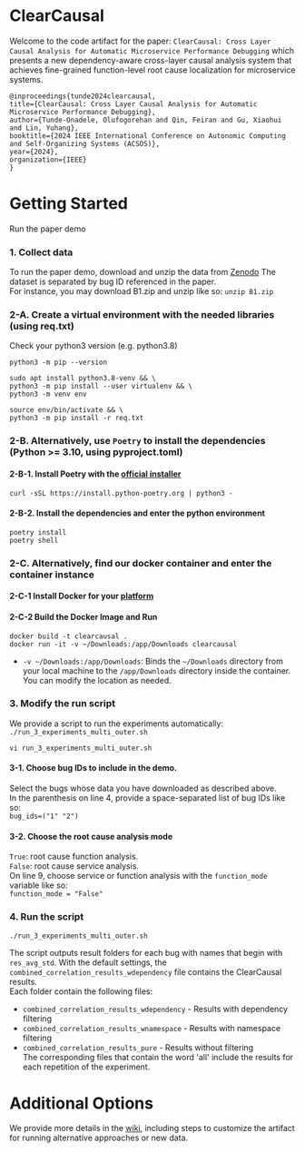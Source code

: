 # ClearCausal
Welcome to the code artifact for the paper: `ClearCausal: Cross Layer Causal Analysis for Automatic Microservice Performance Debugging` which presents a new dependency-aware cross-layer causal analysis system that achieves fine-grained function-level root cause localization for microservice systems.

	@inproceedings{tunde2024clearcausal,
	title={ClearCausal: Cross Layer Causal Analysis for Automatic Microservice Performance Debugging},
	author={Tunde-Onadele, Olufogorehan and Qin, Feiran and Gu, Xiaohui and Lin, Yuhang},
	booktitle={2024 IEEE International Conference on Autonomic Computing and Self-Organizing Systems (ACSOS)},
	year={2024},
	organization={IEEE}
	}

# Getting Started
Run the paper demo
### 1. Collect data
To run the paper demo, download and unzip the data from [Zenodo](https://zenodo.org/uploads/12602272?token=eyJhbGciOiJIUzUxMiJ9.eyJpZCI6IjgxYzIzNTM0LWQ0MzItNDAzOC1hNmZhLWY3OTAzZDNlOWMxNiIsImRhdGEiOnt9LCJyYW5kb20iOiIwZjZhMmRmMGYzZGQzYWJlNjQxODg0OTM1NmQ4MzYwOSJ9.PCbxw2l6IWIoETIkZteCqhtXObniw8yyxNWH8A5xY6RAq-JTD9UlzoZXKc-gx_l5qxus97St47GgfmNQNwCStA)
The dataset is separated by bug ID referenced in the paper.  
For instance, you may download B1.zip and unzip like so: `unzip B1.zip`

### 2-A. Create a virtual environment with the needed libraries (using req.txt)
Check your python3 version (e.g. python3.8)  
```  
python3 -m pip --version  
```  
```  
sudo apt install python3.8-venv && \  
python3 -m pip install --user virtualenv && \  
python3 -m venv env  
```  
```  
source env/bin/activate && \  
python3 -m pip install -r req.txt  
```

### 2-B. Alternatively, use `Poetry` to install the dependencies (Python >= 3.10, using pyproject.toml)
#### 2-B-1. Install Poetry with the [official installer](https://python-poetry.org/docs/#installing-with-the-official-installer)
```shell
curl -sSL https://install.python-poetry.org | python3 -
```
#### 2-B-2. Install the dependencies and enter the python environment
```shell
poetry install
poetry shell
```

### 2-C. Alternatively, find our docker container and enter the container instance  
#### 2-C-1 Install Docker for your [platform](https://docs.docker.com/engine/install/)
#### 2-C-2 Build the Docker Image and Run
```shell
docker build -t clearcausal .
docker run -it -v ~/Downloads:/app/Downloads clearcausal
```

- `-v ~/Downloads:/app/Downloads`: Binds the `~/Downloads` directory from your local machine to the `/app/Downloads` directory inside the container. You can modify the location as needed.   
  
### 3. Modify the run script
We provide a script to run the experiments automatically: `./run_3_experiments_multi_outer.sh`  
```
vi run_3_experiments_multi_outer.sh  
```
#### 3-1. Choose bug IDs to include in the demo. 
Select the bugs whose data you have downloaded as described above.  
In the parenthesis on line 4, provide a space-separated list of bug IDs like so:  
`bug_ids=("1" "2")`  
#### 3-2. Choose the root cause analysis mode  
`True`: root cause function analysis.  
`False`: root cause service analysis.  
On line 9, choose service or function analysis with the `function_mode` variable like so:  
`function_mode = "False"`

### 4. Run the script
```
./run_3_experiments_multi_outer.sh  
```
The script outputs result folders for each bug with names that begin with `res_avg_std`. With the default settings, the `combined_correlation_results_wdependency` file contains the ClearCausal results.  
Each folder contain the following files:
  * `combined_correlation_results_wdependency` - Results with dependency filtering   
  * `combined_correlation_results_wnamespace`  - Results with namespace filtering  
  * `combined_correlation_results_pure` - Results without filtering  
The corresponding files that contain the word 'all' include the results for each repetition of the experiment.  

  
# Additional Options
We provide more details in the [wiki](https://github.com/NCSU-DANCE-Research-Group/ClearCausal/wiki), including steps to customize the artifact for running alternative approaches or new data. 
